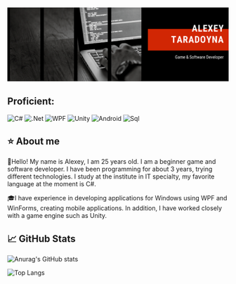 <!--Header-->
### [![header](https://github.com/Chikipooki/chikipooki/blob/Master-Jedi/assets/Header%20img.png)](https://github.com/Chikipooki) 

<!--Tools and Languages-->
## Proficient:
![С#](https://img.shields.io/badge/-C%23-282a36?style=for-the-badge&logo=Csharp&logoColor=violet)
![.Net](https://img.shields.io/badge/-Framework-282a36?style=for-the-badge&logo=.net&logoColor=)
![WPF](https://img.shields.io/badge/-WPF-282a36?style=for-the-badge&logo=xaml&logoColor=)
![Unity](https://img.shields.io/badge/-Unity-282a36?style=for-the-badge&logo=unity&logoColor=)
![Android](https://img.shields.io/badge/-Android-282a36?style=for-the-badge&logo=android&logoColor=)
![Sql](https://img.shields.io/badge/-Sql-282a36?style=for-the-badge&logo=mysql&logoColor=)

<!--Info-->
## ⭐️ About me
📝Hello! My name is Alexey, I am 25 years old. I am a beginner game and software developer. I have been programming for about 3 years, trying different technologies. I study at the institute in IT specialty, my favorite language at the moment is C#.

🎓I have experience in developing applications for Windows using WPF and WinForms, creating mobile applications. In addition, I have worked closely with a game engine such as Unity.

## 📈 GitHub Stats
<!--Stats-->
![Anurag's GitHub stats](https://github-readme-stats.vercel.app/api?username=Chikipooki&theme=dracula&hide=contribs&count_private=true&show_icons=true)

<!--Languages-->
![Top Langs](https://github-readme-stats.vercel.app/api/top-langs/?username=Chikipooki&theme=dracula&hide=Makefile&layout=compact) 
